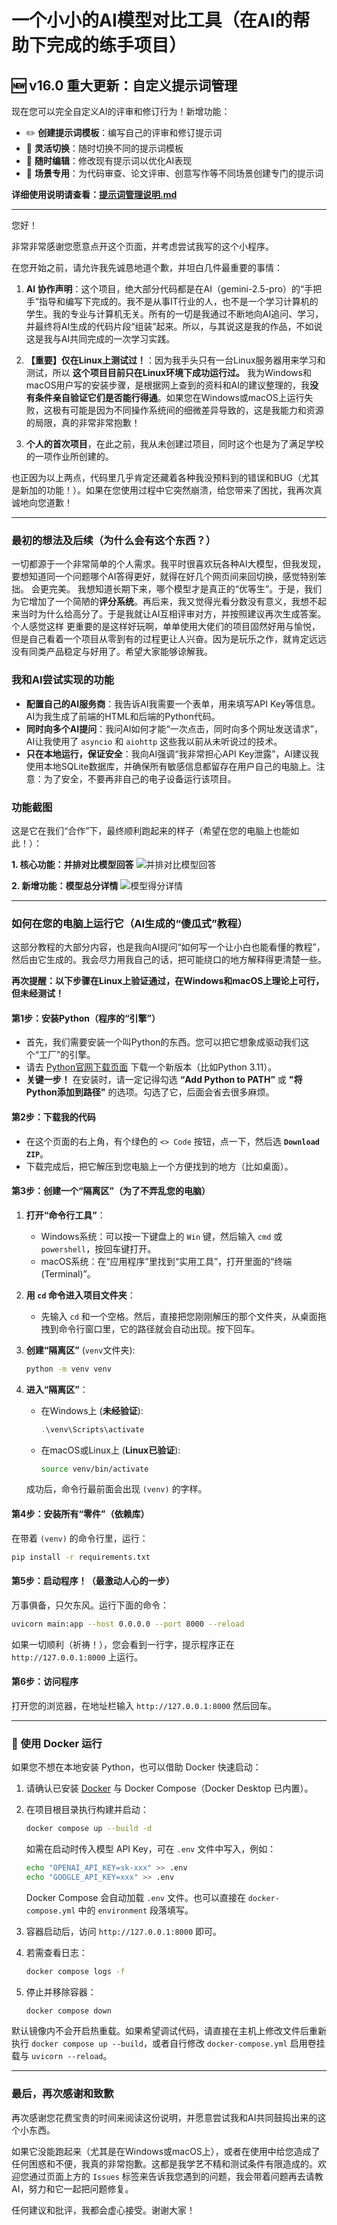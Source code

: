 # 一个小小的AI模型对比工具（在AI的帮助下完成的练手项目）

## 🆕 v16.0 重大更新：自定义提示词管理

现在您可以完全自定义AI的评审和修订行为！新增功能：

- ✏️ **创建提示词模板**：编写自己的评审和修订提示词
- 🔄 **灵活切换**：随时切换不同的提示词模板
- 📝 **随时编辑**：修改现有提示词以优化AI表现
- 🎯 **场景专用**：为代码审查、论文评审、创意写作等不同场景创建专门的提示词

**详细使用说明请查看：[提示词管理说明.md](./提示词管理说明.md)**

---

您好！

非常非常感谢您愿意点开这个页面，并考虑尝试我写的这个小程序。

在您开始之前，请允许我先诚恳地道个歉，并坦白几件最重要的事情：

1.  **AI 协作声明**：这个项目，绝大部分代码都是在AI（gemini-2.5-pro）的“手把手”指导和编写下完成的。我不是从事IT行业的人，也不是一个学习计算机的学生。我的专业与计算机无关。所有的一切是我通过不断地向AI追问、学习，并最终将AI生成的代码片段“组装”起来。所以，与其说这是我的作品，不如说这是我与AI共同完成的一次学习实践。

2.  **【重要】仅在Linux上测试过！**：因为我手头只有一台Linux服务器用来学习和测试，所以 **这个项目目前只在Linux环境下成功运行过。** 我为Windows和macOS用户写的安装步骤，是根据网上查到的资料和AI的建议整理的，我**没有条件亲自验证它们是否能行得通**。如果您在Windows或macOS上运行失败，这极有可能是因为不同操作系统间的细微差异导致的，这是我能力和资源的局限，真的非常非常抱歉！
3.  **个人的首次项目**，在此之前，我从未创建过项目，同时这个也是为了满足学校的一项作业所创建的。

也正因为以上两点，代码里几乎肯定还藏着各种我没预料到的错误和BUG（尤其是新加的功能！）。如果在您使用过程中它突然崩溃，给您带来了困扰，我再次真诚地向您道歉！

---

### 最初的想法及后续（为什么会有这个东西？）

一切都源于一个非常简单的个人需求。我平时很喜欢玩各种AI大模型，但我发现，要想知道同一个问题哪个AI答得更好，就得在好几个网页间来回切换，感觉特别笨拙。
会更完美。
我想知道长期下来，哪个模型才是真正的“优等生”。于是，我们为它增加了一个简陋的**评分系统**。再后来，我又觉得光看分数没有意义，我想不起来当时为什么给高分了。于是我就让AI互相评审对方，并按照建议再次生成答案。个人感觉这样
更重要的是这样好玩啊，单单使用大佬们的项目固然好用与愉悦，但是自己看着一个项目从零到有的过程更让人兴奋。因为是玩乐之作，就肯定远远没有同类产品稳定与好用了。希望大家能够谅解我。
### 我和AI尝试实现的功能

*   **配置自己的AI服务商**：我告诉AI我需要一个表单，用来填写API Key等信息。AI为我生成了前端的HTML和后端的Python代码。
*   **同时向多个AI提问**：我问AI如何才能“一次点击，同时向多个网址发送请求”，AI让我使用了 `asyncio` 和 `aiohttp` 这些我以前从未听说过的技术。
*   **只在本地运行，保证安全**：我向AI强调“我非常担心API Key泄露”，AI建议我使用本地SQLite数据库，并确保所有敏感信息都留存在用户自己的电脑上。注意：为了安全，不要再非自己的电子设备运行该项目。

### 功能截图

这是它在我们“合作”下，最终顺利跑起来的样子（希望在您的电脑上也能如此！）：

**1. 核心功能：并排对比模型回答**
![并排对比模型回答](https://image.edupulse.me/i/2025/10/25/10lqs10.png)

**2. 新增功能：模型总分详情**
![模型得分详情](https://image.edupulse.me/i/2025/10/25/kgi6pg.png)


---

### 如何在您的电脑上运行它（AI生成的“傻瓜式”教程）

这部分教程的大部分内容，也是我向AI提问“如何写一个让小白也能看懂的教程”，然后由它生成的。我会尽力用我自己的话，把可能绕口的地方解释得更清楚一些。

**再次提醒：以下步骤在Linux上验证通过，在Windows和macOS上理论上可行，但未经测试！**

#### 第1步：安装Python（程序的“引擎”）

*   首先，我们需要安装一个叫Python的东西。您可以把它想象成驱动我们这个“工厂”的引擎。
*   请去 [Python官网下载页面](https://www.python.org/downloads/) 下载一个新版本（比如Python 3.11）。
*   **关键一步！** 在安装时，请一定记得勾选 **“Add Python to PATH”** 或 **"将Python添加到路径"** 的选项。勾选了它，后面会省去很多麻烦。

#### 第2步：下载我的代码

*   在这个页面的右上角，有个绿色的 `<> Code` 按钮，点一下，然后选 **`Download ZIP`**。
*   下载完成后，把它解压到您电脑上一个方便找到的地方（比如桌面）。

#### 第3步：创建一个“隔离区”（为了不弄乱您的电脑）

1.  **打开“命令行工具”**：
    *   Windows系统：可以按一下键盘上的 `Win` 键，然后输入 `cmd` 或 `powershell`，按回车键打开。
    *   macOS系统：在“应用程序”里找到“实用工具”，打开里面的“终端(Terminal)”。

2.  **用 `cd` 命令进入项目文件夹**：
    *   先输入 `cd` 和一个空格。然后，直接把您刚刚解压的那个文件夹，从桌面拖拽到命令行窗口里，它的路径就会自动出现。按下回车。

3.  **创建“隔离区”** (`venv`文件夹):
    ```bash
    python -m venv venv
    ```

4.  **进入“隔离区”**：
    *   在Windows上 (**未经验证**):
        ```powershell
        .\venv\Scripts\activate
        ```
    *   在macOS或Linux上 (**Linux已验证**):
        ```bash
        source venv/bin/activate
        ```
    成功后，命令行最前面会出现 `(venv)` 的字样。

#### 第4步：安装所有“零件”（依赖库）

在带着 `(venv)` 的命令行里，运行：
```bash
pip install -r requirements.txt
```

#### 第5步：启动程序！（最激动人心的一步）

万事俱备，只欠东风。运行下面的命令：
```bash
uvicorn main:app --host 0.0.0.0 --port 8000 --reload
```
如果一切顺利（祈祷！），您会看到一行字，提示程序正在 `http://127.0.0.1:8000` 上运行。

#### 第6步：访问程序

打开您的浏览器，在地址栏输入 `http://127.0.0.1:8000` 然后回车。

---

### 🐳 使用 Docker 运行

如果您不想在本地安装 Python，也可以借助 Docker 快速启动：

1. 请确认已安装 [Docker](https://docs.docker.com/get-docker/) 与 Docker Compose（Docker Desktop 已内置）。
2. 在项目根目录执行构建并启动：

    ```bash
    docker compose up --build -d
    ```

    如需在启动时传入模型 API Key，可在 `.env` 文件中写入，例如：

    ```bash
    echo "OPENAI_API_KEY=sk-xxx" >> .env
    echo "GOOGLE_API_KEY=xxx" >> .env
    ```

    Docker Compose 会自动加载 `.env` 文件。也可以直接在 `docker-compose.yml` 中的 `environment` 段落填写。

3. 容器启动后，访问 `http://127.0.0.1:8000` 即可。
4. 若需查看日志：

    ```bash
    docker compose logs -f
    ```

5. 停止并移除容器：

    ```bash
    docker compose down
    ```

默认镜像内不会开启热重载。如果希望调试代码，请直接在主机上修改文件后重新执行 `docker compose up --build`，或者自行修改 `docker-compose.yml` 启用卷挂载与 `uvicorn --reload`。

---

### 最后，再次感谢和致歉

再次感谢您花费宝贵的时间来阅读这份说明，并愿意尝试我和AI共同鼓捣出来的这个小东西。

如果它没能跑起来（尤其是在Windows或macOS上），或者在使用中给您造成了任何困惑和不便，我真的非常抱歉。这都是我学艺不精和测试条件有限造成的。欢迎您通过页面上方的 `Issues` 标签来告诉我您遇到的问题，我会带着问题再去请教AI，努力和它一起把问题修复。

任何建议和批评，我都会虚心接受。谢谢大家！
